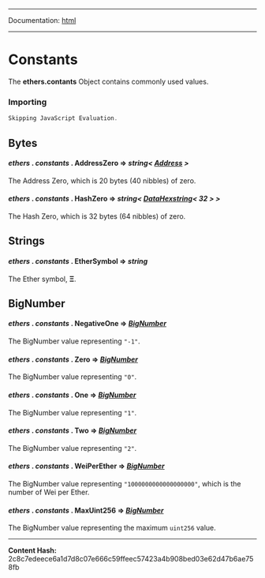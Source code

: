 -----

Documentation: [html](https://docs-beta.ethers.io/)

-----

Constants
=========


The **ethers.contants** Object contains commonly used values.


### Importing



```javascript
Skipping JavaScript Evaluation.
```



Bytes
-----



#### *ethers* . *constants* . **AddressZero** **=>** *string< [Address](../address) >*

The Address Zero, which is 20 bytes (40 nibbles) of zero.




#### *ethers* . *constants* . **HashZero** **=>** *string< [DataHexstring](../bytes)< 32 > >*

The Hash Zero, which is 32 bytes (64 nibbles) of zero.




Strings
-------



#### *ethers* . *constants* . **EtherSymbol** **=>** *string*

The Ether symbol, **&Xi;**.




BigNumber
---------



#### *ethers* . *constants* . **NegativeOne** **=>** *[BigNumber](../bignumber)*

The BigNumber value representing `"-1"`.




#### *ethers* . *constants* . **Zero** **=>** *[BigNumber](../bignumber)*

The BigNumber value representing `"0"`.




#### *ethers* . *constants* . **One** **=>** *[BigNumber](../bignumber)*

The BigNumber value representing `"1"`.




#### *ethers* . *constants* . **Two** **=>** *[BigNumber](../bignumber)*

The BigNumber value representing `"2"`.




#### *ethers* . *constants* . **WeiPerEther** **=>** *[BigNumber](../bignumber)*

The BigNumber value representing `"1000000000000000000"`, which is the
number of Wei per Ether.




#### *ethers* . *constants* . **MaxUint256** **=>** *[BigNumber](../bignumber)*

The BigNumber value representing the maximum `uint256` value.





-----
**Content Hash:** 2c8c7edeece6a1d7d8c07e666c59ffeec57423a4b908bed03e62d47b6ae758fb